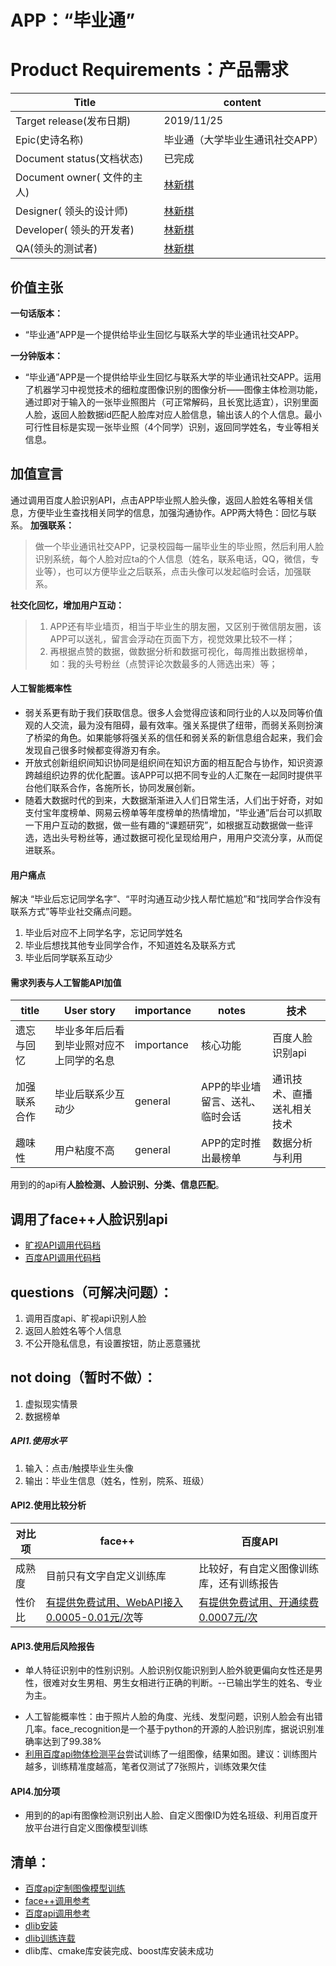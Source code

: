 # APP：“毕业通”
# Product Requirements：产品需求

Title | content
---|---
Target release(发布日期) | 2019/11/25
Epic(史诗名称) | 毕业通（大学毕业生通讯社交APP）
Document status(文档状态) | 已完成
Document owner( 文件的主人) | [林新棋](https://gitee.com/xinqi3050)
Designer( 领头的设计师) | [林新棋](https://gitee.com/xinqi3050)
Developer( 领头的开发者) | [林新棋](https://gitee.com/xinqi3050)
QA(领头的测试者) | [林新棋](https://gitee.com/xinqi3050)


## 价值主张
**一句话版本：**
- “毕业通”APP是一个提供给毕业生回忆与联系大学的毕业通讯社交APP。

**一分钟版本：**
- “毕业通”APP是一个提供给毕业生回忆与联系大学的毕业通讯社交APP。运用了机器学习中视觉技术的细粒度图像识别的图像分析——图像主体检测功能，通过即对于输入的一张毕业照图片（可正常解码，且长宽比适宜），识别里面人脸，返回人脸数据id匹配人脸库对应人脸信息，输出该人的个人信息。最小可行性目标是实现一张毕业照（4个同学）识别，返回同学姓名，专业等相关信息。

## 加值宣言
  通过调用百度人脸识别API，点击APP毕业照人脸头像，返回人脸姓名等相关信息，方便毕业生查找相关同学的信息，加强沟通协作。APP两大特色：回忆与联系。
 **加强联系：**
> 做一个毕业通讯社交APP，记录校园每一届毕业生的毕业照，然后利用人脸识别系统，每个人脸对应ta的个人信息（姓名，联系电话，QQ，微信，专业等），也可以方便毕业之后联系，点击头像可以发起临时会话，加强联系。

 **社交化回忆，增加用户互动：**
> 1. APP还有毕业墙页，相当于毕业生的朋友圈，又区别于微信朋友圈，该APP可以送礼，留言会浮动在页面下方，视觉效果比较不一样；
> 2. 再根据点赞的数据，做数据分析和数据可视化，每周推出数据榜单，如：我的头号粉丝（点赞评论次数最多的人筛选出来）等；

#### 人工智能概率性 
- 弱关系更有助于我们获取信息。很多人会觉得应该和同行业的人以及同等价值观的人交流，最为没有阻碍，最有效率。强关系提供了纽带，而弱关系则扮演了桥梁的角色。如果能够将强关系的信任和弱关系的新信息组合起来，我们会发现自己很多时候都变得游刃有余。
- 开放式创新组织间知识协同是组织间在知识方面的相互配合与协作，知识资源跨越组织边界的优化配置。该APP可以把不同专业的人汇聚在一起同时提供平台他们联系合作，各施所长，协同发展创新。
- 随着大数据时代的到来，大数据渐渐进入人们日常生活，人们出于好奇，对如支付宝年度榜单、网易云榜单等年度榜单的热情增加，“毕业通”后台可以抓取一下用户互动的数据，做一些有趣的“课题研究”，如根据互动数据做一些评选，选出头号粉丝等，通过数据可视化呈现给用户，用用户交流分享，从而促进联系。


#### 用户痛点
解决 “毕业后忘记同学名字”、“平时沟通互动少找人帮忙尴尬”和“找同学合作没有联系方式”等毕业社交痛点问题。

1. 毕业后对应不上同学名字，忘记同学姓名
2. 毕业后想找其他专业同学合作，不知道姓名及联系方式
3. 毕业后同学联系互动少
#### 需求列表与人工智能API加值

title | User story |  importance |notes |技术
--- | --- |--- |--- |---
遗忘与回忆 | 毕业多年后后看到毕业照对应不上同学的名息|importance |核心功能|百度人脸识别api
加强联系合作 | 毕业后联系少互动少|general|APP的毕业墙留言、送礼、临时会话|通讯技术、直播送礼相关技术
趣味性 | 用户粘度不高|general|APP的定时推出最榜单|数据分析与利用

用到的的api有**人脸检测、人脸识别、分类、信息匹配**。

## 调用了face++人脸识别api
* [旷视API调用代码档]()
* [百度API调用代码档]()

## questions（可解决问题）：
1. 调用百度api、旷视api识别人脸
2. 返回人脸姓名等个人信息
3. 不公开隐私信息，有设置按钮，防止恶意骚扰

## not doing（暂时不做）：
 1. 虚拟现实情景
 2. 数据榜单

##### API1.使用水平
1.  输入：点击/触摸毕业生头像
2.  输出：毕业生信息（姓名，性别，院系、班级）

#### API2.使用比较分析
对比项 | face++ | 百度API
---|---|---
成熟度 |目前只有文字自定义训练库 | 比较好，有自定义图像训练库，还有训练报告
性价比 | [有提供免费试用、WebAPI接入0.0005-0.01元/次](https://www.faceplusplus.com.cn/v2/pricing/)等 | 	[有提供免费试用、开通续费0.0007元/次](https://console.bce.baidu.com/ai/#/ai/imagerecognition/overview/index)

#### API3.使用后风险报告
* 单人特征识别中的性别识别。人脸识别仅能识别到人脸外貌更偏向女性还是男性，很难对女生男相、男生女相进行正确的判断。--已输出学生的姓名、专业为主。<br>
- 人工智能概率性：由于照片人脸的角度、光线、发型问题，识别人脸会有出错几率。face_recognition是一个基于python的开源的人脸识别库，据说识别准确率达到了99.38%
- [利用百度api物体检测平台](http://ai.baidu.com/easydl/image)尝试训练了一组图像，结果如图。建议：训练图片越多，训练精准度越高，笔者仅测试了7张照片，训练效果欠佳

#### API4.加分项
- 用到的的api有图像检测识别出人脸、自定义图像ID为姓名班级、利用百度开放平台进行自定义图像模型训练

## 清单：
* [百度api定制图像模型训练](http://ai.baidu.com/easydl/app/2/model)
* [face++调用参考](https://blog.csdn.net/qq_37588821/article/details/80633563)
* [百度api调用参考](https://blog.csdn.net/qq_40821981/article/details/81630552)
* [dlib安装](https://www.cnblogs.com/AdaminXie/p/9032224.html)
* [dlib训练连载](https://blog.csdn.net/hongbin_xu/article/details/78347484)
* dlib库、cmake库安装完成、boost库安装未成功
